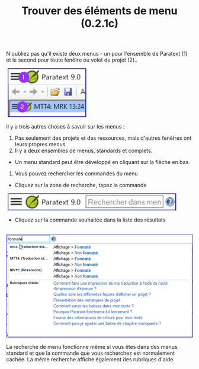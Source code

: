 ﻿---
title: Trouver des éléments de menu (0.2.1c)
---

N'oubliez pas qu'il existe deux menus - un pour l'ensemble de Paratext (1) et le second pour toute fenêtre ou volet de projet (2)..

  ![](../media/cf70bf7c64176fa6377fa9ef233535a9.png)


Il y a trois autres choses à savoir sur les menus :

1.  Pas seulement des projets et des ressources, mais d'autres fenêtres ont leurs propres menus
2.  Il y a deux ensembles de menus, standards et complets.
   -   Un menu standard peut être développé en cliquant sur la flèche en bas.
1.  Vous pouvez rechercher les commandes du menu
-   Cliquez sur la zone de recherche, tapez la commande

    ![](../media/6c94fd6369e2a8e17bd819a4fdaa909c.png)

-   Cliquez sur la commande souhaitée dans la liste des résultats

    ![](../media/2e4e4d626273d3efb4f6ac78b2ad73a1.png)

La recherche de menu fonctionne même si vous êtes dans des menus standard et que la commande que vous recherchez est normalement cachée. La même recherche affiche également des rubriques d'aide.
